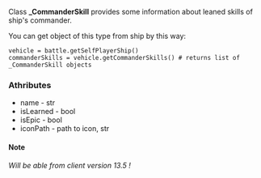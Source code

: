 Class **_CommanderSkill** provides some information about leaned skills of ship's commander.

You can get object of this type from ship by this way:

    vehicle = battle.getSelfPlayerShip()
    commanderSkills = vehicle.getCommanderSkills() # returns list of _CommanderSkill objects

### Athributes

- name - str
- isLearned - bool
- isEpic - bool
- iconPath - path to icon, str

#### Note
*Will be able from client version 13.5 !* 
